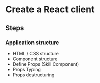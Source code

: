 # Create a React client

## Steps

### Application structure

- HTML / CSS structure
- Component structure
- Define Props (Skill Component)
- Props Typing
- Props destructuring

